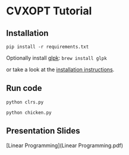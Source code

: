 # CVXOPT Tutorial

## Installation
```pip install -r requirements.txt```

Optionally install [glpk](https://www.gnu.org/software/glpk/):
```brew install glpk```

or take a look at the [installation instructions](cvxopt.org/install/index.html).


## Run code
```python clrs.py```

```python chicken.py```

## Presentation Slides
[Linear Programming](Linear Programming.pdf)
